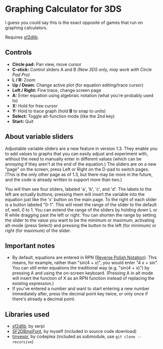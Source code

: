 # Graphing Calculator for 3DS

I guess you could say this is the exact opposite of games that run on graphing calculators.

Requires [sf2dlib](https://github.com/xerpi/sf2dlib).

## Controls

* **Circle pad:** Pan view, move cursor
* **C-stick:** Control sliders A and B *(New 3DS only, may work with Circle Pad Pro)*
* **L / R:** Zoom
* **Up / Down:** Change active plot (for equation editing/trace cursor)
* **Left / Right:** Fine trace, change screen page
* **A:** Enter equation using algebraic notation (what you're probably used to)
* **X:** Hold for free cursor
* **Y:** Hold to trace graph (hold **B** to snap to units)
* **Select:** Toggle alt-function mode (like the 2nd key)
* **Start:** Quit

## About variable sliders

Adjustable variable sliders are a new feature in version 1.3. They enable you to add values to graphs that you can easily adjust and experiment with, without the need to manually enter in different values (which can be annoying if they aren't at the end of the equation.) The sliders are on a new "page" on the screen; press Left or Right on the D-pad to switch pages. (This is the only other page as of 1.3, but there may be more in the future, and the code is already written to support more than two.)

You will then see four sliders, labeled 'a', 'b', 'c', and 'd'. The labels to the left are actually buttons; pressing them will insert the variable into the equation just like the 'x' button on the main page. To the right of each slider is a button labeled "0-1". This will reset the range of the slider to the default of, well, 0 to 1. You can extend the range of the sliders by holding down L or R while dragging past the left or right. You can shorten the range by setting the slider to the value you want to be the minimum or maximum, activating alt-mode (press Select) and pressing the button to the left (for minimum) or right (for maximum) of the slider.

## Important notes

* By default, equations are entered in RPN ([Reverse Polish Notation](https://en.wikipedia.org/wiki/Reverse_Polish_Notation)). This means, for example, rather than "sin(4 + x)", you would enter "4 x + sin". You can still enter equations the traditional way (e.g. "sin(4 + x)") by pressing A and using the on-screen keyboard. (Pressing A in alt mode will insert the function of X as an RPN function instead of replacing the existing expression.)
* If you've entered a number and want to start entering a new number immediately after, press the decimal point key twice, or only once if there's already a decimal point.

## Libraries used

* [sf2dlib](https://github.com/xerpi/sf2dlib), by xerpi
* [SF2DBmpFont](https://github.com/flarn2006/SF2DBmpFont), by myself (included in source code download)
* [tinyexpr](https://github.com/codeplea/tinyexpr), by codeplea (included as submodule, use `git clone --recursive`)

